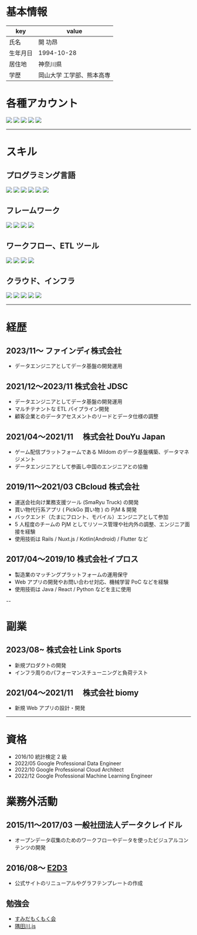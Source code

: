 # 基本情報

| key      | value                     |
| -------- | ------------------------- |
| 氏名     | 開 功昂                   |
| 生年月日 | 1994-10-28                |
| 居住地   | 神奈川県                  |
| 学歴     | 岡山大学 工学部、熊本高専 |

# 各種アカウント

<a href="https://github.com/hiracky16" target="_blank"><img src="https://img.shields.io/badge/hiracky16-12100E.svg?style=flat&logo=github"></a>
<a href="https://twitter.com/hiracky16" target="_blank"><img src="https://img.shields.io/badge/hiracky16-1DA1F2.svg?style=flat&logo=Twitter&logoColor=white"></a>
<a href="https://qiita.com/hiracky16" target="_blank"><img src="https://img.shields.io/badge/hiracky16-55C500.svg?style=flat&logo=qiita&logoColor=white"></a>
<a href="https://zenn.dev/hiracky16" target="_blank"><img src="https://img.shields.io/badge/hiracky16-3EA8FF.svg?style=flat&logo=Zenn&logoColor=white"></a>
<a href="https://www.linkedin.com/in/hiracky16
" target="_blank"><img src="https://img.shields.io/badge/hiracky16-0a66c2.svg?style=flat&logo=Linkedin&logoColor=white"></a>

---

# スキル

## プログラミング言語

<p>
<img src="https://img.shields.io/badge/Java-007396.svg?style=flat&logo=java">
<img src="https://img.shields.io/badge/Python-3776AB.svg?style=flat&logo=python&logoColor=white">
<img src="https://img.shields.io/badge/Ruby-CC342D.svg?style=flat&logo=ruby&logoColor=white">
<img src="https://img.shields.io/badge/TypeScript-3178C6.svg?style=flat&logo=typescript&logoColor=white">
<img src="https://img.shields.io/badge/JavaScript-F7DF1E.svg?style=flat&logo=javascript&logoColor=white">
<img src="https://img.shields.io/badge/Go-00ADD8.svg?style=flat&logo=go&logoColor=white">
</p>

## フレームワーク

<p>
<img src="https://img.shields.io/badge/Ruby%20on%20Rails-CC0000.svg?style=flat&logo=ruby%20on%20rails&logoColor=white">
<img src="https://img.shields.io/badge/Flutter-02569B.svg?style=flat&logo=flutter&logoColor=white">
<img src="https://img.shields.io/badge/Nuxt-00C58E.svg?style=flat&logo=Nuxt.js&logoColor=white">
<img src="https://img.shields.io/badge/Vue-00C58E.svg?style=flat&logo=vue.js&logoColor=white">
</p>

## ワークフロー、ETL ツール

<p>
<img src="https://img.shields.io/badge/Apache%20Airflow-017CEE.svg?style=flat&logo=Apache%20Airflow&logoColor=white">
<img src="https://img.shields.io/badge/digdag-F2B40C.svg?style=flat&logoColor=white">
<img src="https://img.shields.io/badge/embulk-DE3727.svg?style=flat&logoColor=white">
<img src="https://img.shields.io/badge/dataform-35469E.svg?style=flat&logoColor=white">
</p>

## クラウド、インフラ

<p>
<img src="https://img.shields.io/badge/AWS-232F3E.svg?style=flat&logo=amazon%20aws&logoColor=white">
<img src="https://img.shields.io/badge/Google%20Cloud-4285F4.svg?style=flat&logo=google%20cloud&logoColor=white">
<img src="https://img.shields.io/badge/terraform-7B42BC.svg?style=flat&logo=terraform&logoColor=white">
<img src="https://img.shields.io/badge/-Kubernetes-326CE5.svg?logo=kubernetes&style=plastic">
<img src="https://img.shields.io/badge/Elasticsearch-005571.svg?style=flat&logo=Elasticsearch">
</p>

---

# 経歴

## 2023/11〜 ファインディ株式会社

- データエンジニアとしてデータ基盤の開発運用

## 2021/12〜2023/11 株式会社 JDSC

- データエンジニアとしてデータ基盤の開発運用
- マルチテナントな ETL パイプライン開発
- 顧客企業とのデータアセスメントのリードとデータ仕様の調整

## 2021/04〜2021/11 　株式会社 DouYu Japan

- ゲーム配信プラットフォームである Mildom のデータ基盤構築、データマネジメント
- データエンジニアとして参画し中国のエンジニアとの協働

## 2019/11〜2021/03 CBcloud 株式会社

- 運送会社向け業務支援ツール (SmaRyu Truck) の開発
- 買い物代行系アプリ ( PickGo 買い物 ) の PjM & 開発
- バックエンド（たまにフロント、モバイル）エンジニアとして参加
- 5 人程度のチームの PjM としてリソース管理や社内外の調整、エンジニア面接を経験
- 使用技術は Rails / Nuxt.js / Kotlin(Android) / Flutter など

## 2017/04〜2019/10 株式会社イプロス

- 製造業のマッチングプラットフォームの運用保守
- Web アプリの開発やお問い合わせ対応、機械学習 PoC などを経験
- 使用技術は Java / React / Python などを主に使用

--

# 副業

## 2023/08~ 株式会社 Link Sports

- 新規プロダクトの開発
- インフラ周りのパフォーマンスチューニングと負荷テスト

## 2021/04〜2021/11 　株式会社 biomy

- 新規 Web アプリの設計・開発

---

# 資格

- 2016/10 統計検定 2 級
- 2022/05 Google Professional Data Engineer
- 2022/10 Google Professional Cloud Architect
- 2022/12 Google Professional Machine Learning Engineer

# 業務外活動

## 2015/11〜2017/03 一般社団法人データクレイドル

- オープンデータ収集のためのワークフローやデータを使ったビジュアルコンテンツの開発

## 2016/08〜 [E2D3](http://e2d3.org/)

- 公式サイトのリニューアルやグラフテンプレートの作成

## 勉強会

- [すみだもくもく会](https://sumida-mokumoku.connpass.com/)
- [隅田川.js](https://sumidagawajs.connpass.com/)
